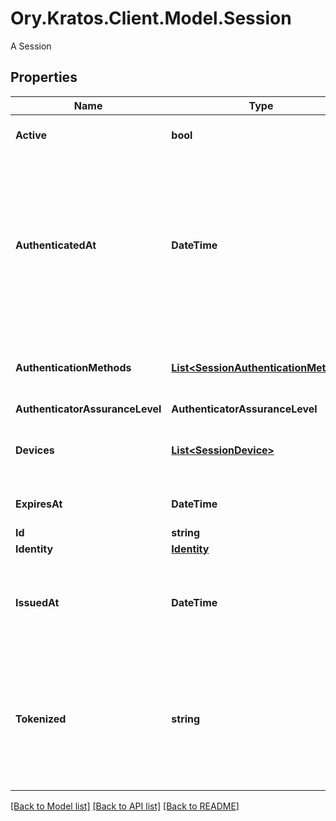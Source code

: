 # Ory.Kratos.Client.Model.Session
A Session

## Properties

Name | Type | Description | Notes
------------ | ------------- | ------------- | -------------
**Active** | **bool** | Active state. If false the session is no longer active. | [optional] 
**AuthenticatedAt** | **DateTime** | The Session Authentication Timestamp  When this session was authenticated at. If multi-factor authentication was used this is the time when the last factor was authenticated (e.g. the TOTP code challenge was completed). | [optional] 
**AuthenticationMethods** | [**List&lt;SessionAuthenticationMethod&gt;**](SessionAuthenticationMethod.md) | A list of authenticators which were used to authenticate the session. | [optional] 
**AuthenticatorAssuranceLevel** | **AuthenticatorAssuranceLevel** |  | [optional] 
**Devices** | [**List&lt;SessionDevice&gt;**](SessionDevice.md) | Devices has history of all endpoints where the session was used | [optional] 
**ExpiresAt** | **DateTime** | The Session Expiry  When this session expires at. | [optional] 
**Id** | **string** | Session ID | 
**Identity** | [**Identity**](Identity.md) |  | [optional] 
**IssuedAt** | **DateTime** | The Session Issuance Timestamp  When this session was issued at. Usually equal or close to &#x60;authenticated_at&#x60;. | [optional] 
**Tokenized** | **string** | Tokenized is the tokenized (e.g. JWT) version of the session.  It is only set when the &#x60;tokenize&#x60; query parameter was set to a valid tokenize template during calls to &#x60;/session/whoami&#x60;. | [optional] 

[[Back to Model list]](../README.md#documentation-for-models) [[Back to API list]](../README.md#documentation-for-api-endpoints) [[Back to README]](../README.md)

